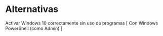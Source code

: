 # Alternativas
Activar Windows 10 correctamente sin uso de programas [ Con Windows PowerShell (como Admin) ]
